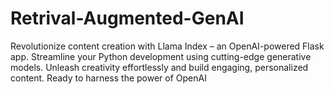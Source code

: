# Retrival-Augmented-GenAI
Revolutionize content creation with Llama Index – an OpenAI-powered Flask app. Streamline your Python development using cutting-edge generative models. Unleash creativity effortlessly and build engaging, personalized content. Ready to harness the power of OpenAI
